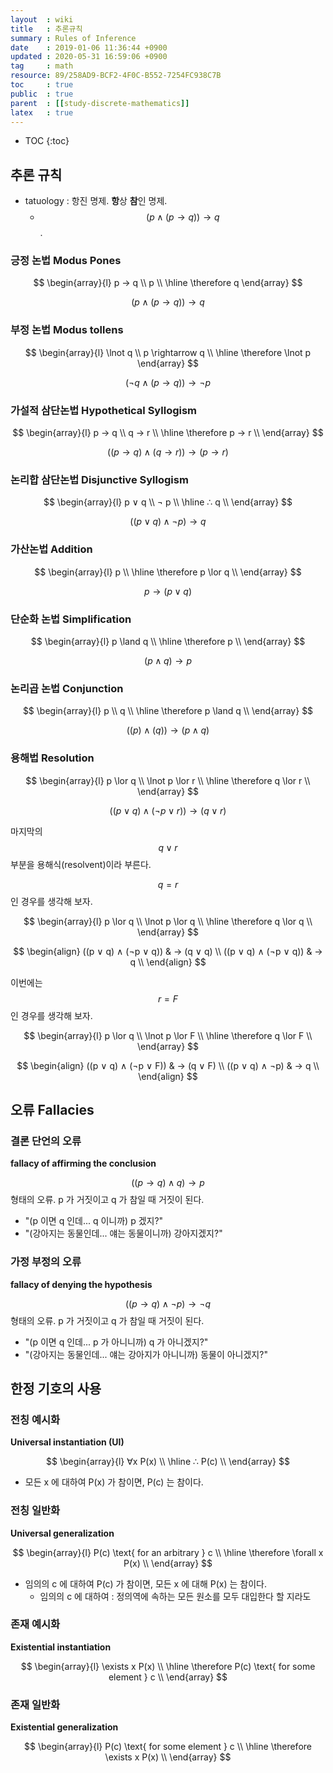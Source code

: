 ```yaml
---
layout  : wiki
title   : 추론규칙
summary : Rules of Inference
date    : 2019-01-06 11:36:44 +0900
updated : 2020-05-31 16:59:06 +0900
tag     : math
resource: 89/258AD9-BCF2-4F0C-B552-7254FC938C7B
toc     : true
public  : true
parent  : [[study-discrete-mathematics]]
latex   : true
---
```

* TOC
{:toc}

## 추론 규칙

* tatuology : 항진 명제. **항**상 **참**인 명제.
    * $$ (p ∧ ( p → q )) → q $$.

### 긍정 논법 Modus Pones

$$
\begin{array}{l}
    p → q \\
    p \\
    \hline
    \therefore q
\end{array}
$$

$$ (p ∧ (p → q)) → q $$

### 부정 논법 Modus tollens

$$
\begin{array}{l}
    \lnot q \\
    p \rightarrow q \\
    \hline
    \therefore \lnot p
\end{array}
$$

$$ ( ¬ q ∧ (p → q)) → ¬ p $$

### 가설적 삼단논법 Hypothetical Syllogism

$$
\begin{array}{l}
    p → q \\
    q → r \\
    \hline
    \therefore p → r \\
\end{array}
$$

$$ ((p → q) ∧ (q → r)) → (p → r) $$

### 논리합 삼단논법 Disjunctive Syllogism

$$
\begin{array}{l}
    p ∨ q \\
    ¬ p \\
    \hline
    ∴ q \\
\end{array}
$$

$$ ((p ∨ q) ∧ ¬p) → q $$

### 가산논법 Addition

$$
\begin{array}{l}
    p \\
    \hline
    \therefore p \lor q \\
\end{array}
$$

$$ p → (p ∨ q) $$

### 단순화 논법 Simplification

$$
\begin{array}{l}
    p \land q \\
    \hline
    \therefore p \\
\end{array}
$$

$$ ( p \land q ) \rightarrow p $$

### 논리곱 논법 Conjunction

$$
\begin{array}{l}
    p \\
    q \\
    \hline
    \therefore p \land q \\
\end{array}
$$

$$ ( (p) \land (q) ) \rightarrow (p \land q) $$

### 용해법 Resolution

$$
\begin{array}{l}
    p \lor q \\
    \lnot p \lor r \\
    \hline
    \therefore q \lor r \\
\end{array}
$$

$$ ((p ∨ q) ∧ (¬p ∨ r)) → (q ∨ r) $$

마지막의 $$ q ∨ r $$ 부분을 용해식(resolvent)이라 부른다.

$$ q = r $$ 인 경우를 생각해 보자.

$$
\begin{array}{l}
    p \lor q \\
    \lnot p \lor q \\
    \hline
    \therefore q \lor q \\
\end{array}
$$

$$
\begin{align}
((p ∨ q) ∧ (¬p ∨ q)) & → (q ∨ q) \\
((p ∨ q) ∧ (¬p ∨ q)) & → q \\
\end{align}
$$

이번에는 $$ r = F $$ 인 경우를 생각해 보자.

$$
\begin{array}{l}
    p \lor q \\
    \lnot p \lor F \\
    \hline
    \therefore q \lor F \\
\end{array}
$$

$$
\begin{align}
((p ∨ q) ∧ (¬p ∨ F)) & → (q ∨ F) \\
((p ∨ q) ∧ ¬p) & → q \\
\end{align}
$$

## 오류 Fallacies

### 결론 단언의 오류

**fallacy of affirming the conclusion**

$$ ((p → q) ∧ q) → p $$ 형태의 오류. p 가 거짓이고 q 가 참일 때 거짓이 된다.

* "(p 이면 q 인데... q 이니까) p 겠지?"
* "(강아지는 동물인데... 얘는 동물이니까) 강아지겠지?"

### 가정 부정의 오류

**fallacy of denying the hypothesis**

$$  ((p → q) ∧ ¬p) → ¬q $$ 형태의 오류. p 가 거짓이고 q 가 참일 때 거짓이 된다.

* "(p 이면 q 인데... p 가 아니니까) q 가 아니겠지?"
* "(강아지는 동물인데... 얘는 강아지가 아니니까) 동물이 아니겠지?"

## 한정 기호의 사용

### 전칭 예시화

**Universal instantiation (UI)**

$$
\begin{array}{l}
    ∀x P(x) \\
    \hline
    ∴ P(c) \\
\end{array}
$$

* 모든 x 에 대하여 P(x) 가 참이면, P(c) 는 참이다.

### 전칭 일반화

**Universal generalization**

$$
\begin{array}{l}
    P(c) \text{ for an arbitrary } c \\
    \hline
    \therefore \forall x P(x) \\
\end{array}
$$

* 임의의 c 에 대하여 P(c) 가 참이면, 모든 x 에 대해 P(x) 는 참이다.
    * 임의의 c 에 대하여 : 정의역에 속하는 모든 원소를 모두 대입한다 할 지라도

### 존재 예시화

**Existential instantiation**

$$
\begin{array}{l}
    \exists x P(x) \\
    \hline
    \therefore P(c) \text{ for some element } c \\
\end{array}
$$

### 존재 일반화

**Existential generalization**

$$
\begin{array}{l}
    P(c) \text{ for some element } c \\
    \hline
    \therefore \exists x P(x) \\
\end{array}
$$
